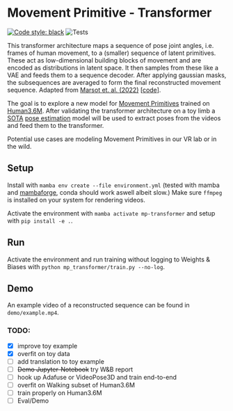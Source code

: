 # Movement Primitive - Transformer


[![Code style: black](https://img.shields.io/badge/code%20style-black-000000.svg)](https://github.com/psf/black) 
![Tests](https://github.com/rasdani/mp-transformer/actions/workflows/tests.yml/badge.svg)


This transformer architecture maps a sequence of pose joint angles, i.e. frames of human movement, to a
(smaller) sequence of latent primitives.
These act as low-dimensional building blocks of movement and are encoded as distributions in latent space.
It then samples from these like a VAE and feeds them to a sequence decoder.
After applying gaussian masks, the subsequences are averaged
to form the final reconstructed movement sequence.
Adapted from [Marsot et. al. (2022)](https://arxiv.org/abs/2206.13142) \[[code](https://gitlab.inria.fr/mmarsot/new_segmentation)\].

The goal is to explore a new model for [Movement Primitives](https://www.mdpi.com/1099-4300/20/10/724) trained on [Human3.6M](http://vision.imar.ro/human3.6m/description.php).
After validating the transformer architecture on a toy limb a [SOTA](https://github.com/zhezh/adafuse-3d-human-pose) [pose estimation](https://github.com/facebookresearch/VideoPose3D) model will be used to extract poses from the videos and feed them to the transformer.

Potential use cases are modeling Movement Primitives in our VR lab or in the wild.

## Setup
Install with `mamba env create --file environment.yml` (tested with mamba and [mambaforge](https://github.com/conda-forge/miniforge#mambaforge), conda should work aswell albeit slow.)
Make sure `ffmpeg` is installed on your system for rendering videos.

Activate the environment with `mamba activate mp-transformer` and setup with `pip install -e .`.

## Run
Activate the environment and run training without logging to Weights & Biases with `python mp_transformer/train.py --no-log`.

## Demo
An example video of a reconstructed sequence can be found in `demo/example.mp4`.

### TODO:
- [x] improve toy example
- [x] overfit on toy data
- [ ] add translation to toy example
- [ ] ~~Demo Jupyter-Notebook~~ try W&B report
- [ ] hook up Adafuse or VideoPose3D and train end-to-end
- [ ] overfit on Walking subset of Human3.6M
- [ ] train properly on Human3.6M
- [ ] Eval/Demo